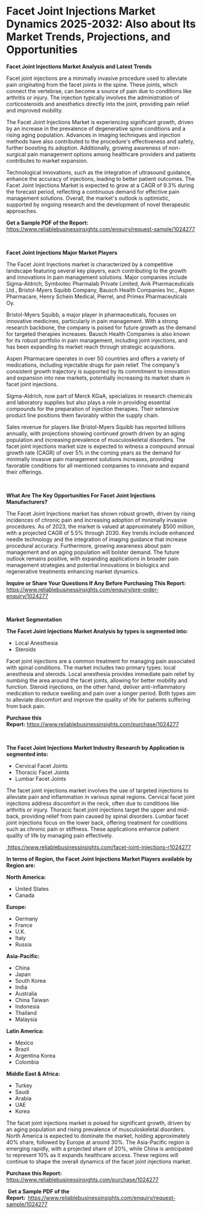 <p><h1>Facet Joint Injections Market Dynamics 2025-2032: Also about Its Market Trends, Projections, and Opportunities</h1></p><p><strong>Facet Joint Injections Market Analysis and Latest Trends</strong></p>
<p><p>Facet joint injections are a minimally invasive procedure used to alleviate pain originating from the facet joints in the spine. These joints, which connect the vertebrae, can become a source of pain due to conditions like arthritis or injury. The injection typically involves the administration of corticosteroids and anesthetics directly into the joint, providing pain relief and improved mobility.</p><p>The Facet Joint Injections Market is experiencing significant growth, driven by an increase in the prevalence of degenerative spine conditions and a rising aging population. Advances in imaging techniques and injection methods have also contributed to the procedure's effectiveness and safety, further boosting its adoption. Additionally, growing awareness of non-surgical pain management options among healthcare providers and patients contributes to market expansion.</p><p>Technological innovations, such as the integration of ultrasound guidance, enhance the accuracy of injections, leading to better patient outcomes. The Facet Joint Injections Market is expected to grow at a CAGR of 9.3% during the forecast period, reflecting a continuous demand for effective pain management solutions. Overall, the market's outlook is optimistic, supported by ongoing research and the development of novel therapeutic approaches.</p></p>
<p><strong>Get a Sample PDF of the Report:&nbsp;</strong> <a href="https://www.reliablebusinessinsights.com/enquiry/request-sample/1024277?utm_campaign=3537&utm_medium=2&utm_source=Github&utm_content=ia&utm_term=17042025&utm_id=facet-joint-injections">https://www.reliablebusinessinsights.com/enquiry/request-sample/1024277</a></p>
<p>&nbsp;</p>
<p><strong>Facet Joint Injections Major Market Players</strong></p>
<p><p>The Facet Joint Injections market is characterized by a competitive landscape featuring several key players, each contributing to the growth and innovations in pain management solutions. Major companies include Sigma-Aldrich, Symbiotec Pharmalab Private Limited, Avik Pharmaceuticals Ltd., Bristol-Myers Squibb Company, Bausch Health Companies Inc., Aspen Pharmacare, Henry Schein Medical, Pierrel, and Primex Pharmaceuticals Oy. </p><p>Bristol-Myers Squibb, a major player in pharmaceuticals, focuses on innovative medicines, particularly in pain management. With a strong research backbone, the company is poised for future growth as the demand for targeted therapies increases. Bausch Health Companies is also known for its robust portfolio in pain management, including joint injections, and has been expanding its market reach through strategic acquisitions.</p><p>Aspen Pharmacare operates in over 50 countries and offers a variety of medications, including injectable drugs for pain relief. The company's consistent growth trajectory is supported by its commitment to innovation and expansion into new markets, potentially increasing its market share in facet joint injections.</p><p>Sigma-Aldrich, now part of Merck KGaA, specializes in research chemicals and laboratory supplies but also plays a role in providing essential compounds for the preparation of injection therapies. Their extensive product line positions them favorably within the supply chain.</p><p>Sales revenue for players like Bristol-Myers Squibb has reported billions annually, with projections showing continued growth driven by an aging population and increasing prevalence of musculoskeletal disorders. The facet joint injections market size is expected to witness a compound annual growth rate (CAGR) of over 5% in the coming years as the demand for minimally invasive pain management solutions increases, providing favorable conditions for all mentioned companies to innovate and expand their offerings.</p></p>
<p>&nbsp;</p>
<p><strong>What Are The Key Opportunities For Facet Joint Injections Manufacturers?</strong></p>
<p><p>The Facet Joint Injections market has shown robust growth, driven by rising incidences of chronic pain and increasing adoption of minimally invasive procedures. As of 2023, the market is valued at approximately $500 million, with a projected CAGR of 5.5% through 2030. Key trends include enhanced needle technology and the integration of imaging guidance that increase procedural accuracy. Furthermore, growing awareness about pain management and an aging population will bolster demand. The future outlook remains positive, with expanding applications in broader pain management strategies and potential innovations in biologics and regenerative treatments enhancing market dynamics.</p></p>
<p><strong>Inquire or Share Your Questions If Any Before Purchasing This Report:</strong> <a href="https://www.reliablebusinessinsights.com/enquiry/pre-order-enquiry/1024277?utm_campaign=3537&utm_medium=2&utm_source=Github&utm_content=ia&utm_term=17042025&utm_id=facet-joint-injections">https://www.reliablebusinessinsights.com/enquiry/pre-order-enquiry/1024277</a></p>
<p>&nbsp;</p>
<p><strong>Market Segmentation</strong></p>
<p><strong>The Facet Joint Injections Market Analysis by types is segmented into:</strong></p>
<p><ul><li>Local Anesthesia</li><li>Steroids</li></ul></p>
<p><p>Facet joint injections are a common treatment for managing pain associated with spinal conditions. The market includes two primary types: local anesthesia and steroids. Local anesthesia provides immediate pain relief by numbing the area around the facet joints, allowing for better mobility and function. Steroid injections, on the other hand, deliver anti-inflammatory medication to reduce swelling and pain over a longer period. Both types aim to alleviate discomfort and improve the quality of life for patients suffering from back pain.</p></p>
<p><strong>Purchase this Report:&nbsp;</strong><a href="https://www.reliablebusinessinsights.com/purchase/1024277?utm_campaign=3537&utm_medium=2&utm_source=Github&utm_content=ia&utm_term=17042025&utm_id=facet-joint-injections">https://www.reliablebusinessinsights.com/purchase/1024277</a></p>
<p>&nbsp;</p>
<p><strong>The Facet Joint Injections Market Industry Research by Application is segmented into:</strong></p>
<p><ul><li>Cervical Facet Joints</li><li>Thoracic Facet Joints</li><li>Lumbar Facet Joints</li></ul></p>
<p><p>The facet joint injections market involves the use of targeted injections to alleviate pain and inflammation in various spinal regions. Cervical facet joint injections address discomfort in the neck, often due to conditions like arthritis or injury. Thoracic facet joint injections target the upper and mid-back, providing relief from pain caused by spinal disorders. Lumbar facet joint injections focus on the lower back, offering treatment for conditions such as chronic pain or stiffness. These applications enhance patient quality of life by managing pain effectively.</p></p>
<p><a href="https://www.reliablebusinessinsights.com/facet-joint-injections-r1024277?utm_campaign=3537&utm_medium=2&utm_source=Github&utm_content=ia&utm_term=17042025&utm_id=facet-joint-injections">&nbsp;https://www.reliablebusinessinsights.com/facet-joint-injections-r1024277</a></p>
<p><strong>In terms of Region, the Facet Joint Injections Market Players available by Region are:</strong></p>
<p>
    <p> <strong> North America: </strong>
        <ul>
            <li>United States</li>
            <li>Canada</li>
        </ul>
        </p> 
    <p> <strong> Europe: </strong>
        <ul>
            <li>Germany</li>
            <li>France</li>
            <li>U.K.</li>
            <li>Italy</li>
            <li>Russia</li>
        </ul>
        </p> 
    <p> <strong> Asia-Pacific: </strong>
        <ul>
            <li>China</li>
            <li>Japan</li>
            <li>South Korea</li>
            <li>India</li>
            <li>Australia</li>
            <li>China Taiwan</li>
            <li>Indonesia</li>
            <li>Thailand</li>
            <li>Malaysia</li>
        </ul>
        </p> 
    <p> <strong> Latin America: </strong>
        <ul>
            <li>Mexico</li>
            <li>Brazil</li>
            <li>Argentina Korea</li>
            <li>Colombia</li>
        </ul>
        </p> 
    <p> <strong> Middle East & Africa: </strong>
        <ul>
            <li>Turkey</li>
            <li>Saudi</li>
            <li>Arabia</li>
            <li>UAE</li>
            <li>Korea</li>
        </ul>
    </p>
    </p>
<p><p>The facet joint injections market is poised for significant growth, driven by an aging population and rising prevalence of musculoskeletal disorders. North America is expected to dominate the market, holding approximately 40% share, followed by Europe at around 30%. The Asia-Pacific region is emerging rapidly, with a projected share of 20%, while China is anticipated to represent 10% as it expands healthcare access. These regions will continue to shape the overall dynamics of the facet joint injections market.</p></p>
<p><strong>Purchase this Report: </strong><a href="https://www.reliablebusinessinsights.com/purchase/1024277?utm_campaign=3537&utm_medium=2&utm_source=Github&utm_content=ia&utm_term=17042025&utm_id=facet-joint-injections">https://www.reliablebusinessinsights.com/purchase/1024277</a></p>
<p>&nbsp;<strong>Get a Sample PDF of the Report:&nbsp;&nbsp;</strong><a href="https://www.reliablebusinessinsights.com/enquiry/request-sample/1024277?utm_campaign=3537&utm_medium=2&utm_source=Github&utm_content=ia&utm_term=17042025&utm_id=facet-joint-injections">https://www.reliablebusinessinsights.com/enquiry/request-sample/1024277</a></p>
<p><strong></strong></p>
<p><p></p><p></p><p></p></p>